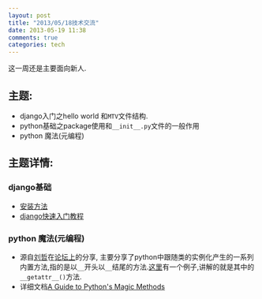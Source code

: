```yaml
---
layout: post
title: "2013/05/18技术交流"
date: 2013-05-19 11:38
comments: true
categories: tech
---
```


这一周还是主要面向新人.

## 主题:  

+ django入门之hello world 和`MTV`文件结构.
+ python基础之package使用和`__init__.py`文件的一般作用
+ python 魔法(元编程)

## 主题详情:

### django基础  

  - [安装方法](https://docs.djangoproject.com/en/1.5/intro/install/)
  - [django快速入门教程](https://docs.djangoproject.com/en/1.5/intro/overview/)


###  python 魔法(元编程)  
 + 源自[刘哲](http://liuzhe0223.github.io)在[论坛上](http://sdutlinux.org/t/685)的分享, 主要分享了python中跟随类的实例化产生的一系列内置方法,指的是以`__`开头以`__`结尾的方法.[这里](http://conanchou.github.io/blog/Python/Programming/2012/08/21/python-metaprogramming-with-magic-methods/)有一个例子,讲解的就是其中的`__getattr__()`方法.
 + 详细文档[A Guide to Python's Magic Methods](http://www.rafekettler.com/magicmethods.html)
